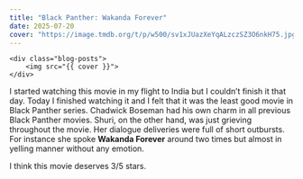 ```yaml
---
title: "Black Panther: Wakanda Forever"
date: 2025-07-20
cover: "https://image.tmdb.org/t/p/w500/sv1xJUazXeYqALzczSZ3O6nkH75.jpg"
---
```



	<div class="blog-posts">
  		<img src="{{ cover }}">
	</div>

I started watching this movie in my flight to India but I couldn’t finish it that day. Today I finished watching it and I felt that it was the least good movie in Black Panther series. Chadwick Boseman had his own charm in all previous Black Panther movies. Shuri, on the other hand, was just grieving throughout the movie. Her dialogue deliveries were full of short outbursts. For instance she spoke **Wakanda Forever** around two times but almost in yelling manner without any emotion.

I think this movie deserves 3/5 stars.
